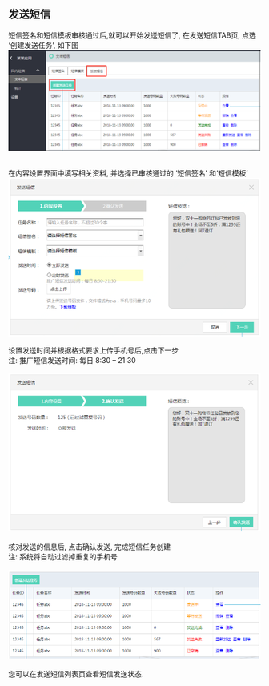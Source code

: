 ## 发送短信 <br>

短信签名和短信模板审核通过后,就可以开始发送短信了, 在发送短信TAB页, 点选 ‘创建发送任务’, 如下图<br>
![发送短信](../../../../image/Text-Message/dx-018.png)<br><br>

在内容设置界面中填写相关资料, 并选择已审核通过的 ‘短信签名’ 和‘短信模板’<br>
![发送短信](../../../../image/Text-Message/dx-019.png)<br>

设置发送时间并根据格式要求上传手机号后,点击下一步<br>
注: 推广短信发送时间: 每日 8:30 – 21:30<br><br>
![确认发送](../../../../image/Text-Message/dx-020.png)<br><br>
核对发送的信息后, 点击确认发送, 完成短信任务创建<br>
注: 系统将自动过滤掉重复的手机号<br><br>
![发送列表](../../../../image/Text-Message/dx-021.png)<br><br>
您可以在发送短信列表页查看短信发送状态.
